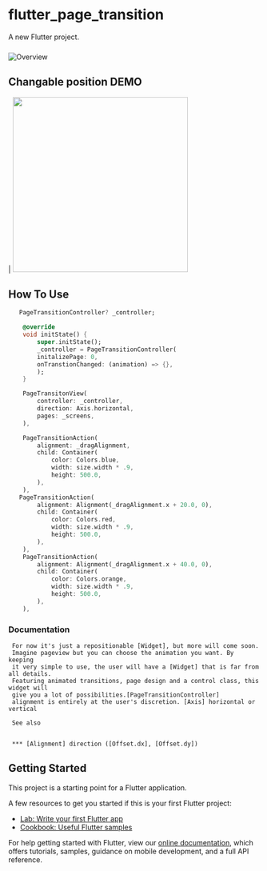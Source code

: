 # flutter_page_transition

A new Flutter project.
###
![Overview](https://user-images.githubusercontent.com/37551474/116740689-07a56800-a9fe-11eb-9459-8a6aad863747.gif)
## Changable position DEMO

| <a href="https://www.youtube.com/watch?v=voARoVV_EDI" target="OverView"><img src="https://user-images.githubusercontent.com/37551474/116758393-945d1f80-aa18-11eb-83a0-652f2eca8a3a.gif" width="350"></a> 



## How To Use

```dart
   PageTransitionController? _controller;

    @override
    void initState() {
        super.initState();
        _controller = PageTransitionController(
        initalizePage: 0,
        onTranstionChanged: (animation) => {},
        );
    }
```


```dart
    PageTransitonView(
        controller: _controller,
        direction: Axis.horizontal,
        pages: _screens,
    ),

    PageTransitionAction(
        alignment: _dragAlignment,
        child: Container(
            color: Colors.blue,
            width: size.width * .9,
            height: 500.0,
        ),
    ),
   PageTransitionAction(
        alignment: Alignment(_dragAlignment.x + 20.0, 0),
        child: Container(
            color: Colors.red,
            width: size.width * .9,
            height: 500.0,
        ),
    ),
    PageTransitionAction(
        alignment: Alignment(_dragAlignment.x + 40.0, 0),
        child: Container(
            color: Colors.orange,
            width: size.width * .9,
            height: 500.0,
        ),
    ),
```

### Documentation

```
 For now it's just a repositionable [Widget], but more will come soon.
 Imagine pageview but you can choose the animation you want. By keeping 
 it very simple to use, the user will have a [Widget] that is far from all details.
 Featuring animated transitions, page design and a control class, this widget will
 give you a lot of possibilities.[PageTransitionController]
 alignment is entirely at the user's discretion. [Axis] horizontal or vertical 

 See also


 *** [Alignment] direction ([Offset.dx], [Offset.dy])
```

## Getting Started

This project is a starting point for a Flutter application.

A few resources to get you started if this is your first Flutter project:

- [Lab: Write your first Flutter app](https://flutter.dev/docs/get-started/codelab)
- [Cookbook: Useful Flutter samples](https://flutter.dev/docs/cookbook)

For help getting started with Flutter, view our
[online documentation](https://flutter.dev/docs), which offers tutorials,
samples, guidance on mobile development, and a full API reference.
